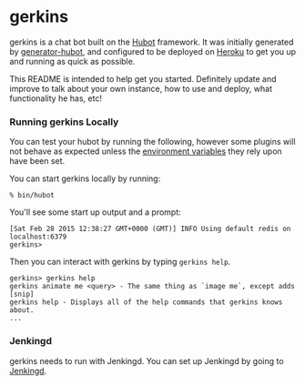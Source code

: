 # gerkins

gerkins is a chat bot built on the [Hubot][hubot] framework. It was
initially generated by [generator-hubot][generator-hubot], and configured to be
deployed on [Heroku][heroku] to get you up and running as quick as possible.

This README is intended to help get you started. Definitely update and improve
to talk about your own instance, how to use and deploy, what functionality he
has, etc!

[heroku]: http://www.heroku.com
[hubot]: http://hubot.github.com
[generator-hubot]: https://github.com/github/generator-hubot

### Running gerkins Locally

You can test your hubot by running the following, however some plugins will not
behave as expected unless the [environment variables](#configuration) they rely
upon have been set.

You can start gerkins locally by running:

    % bin/hubot

You'll see some start up output and a prompt:

    [Sat Feb 28 2015 12:38:27 GMT+0000 (GMT)] INFO Using default redis on localhost:6379
    gerkins>

Then you can interact with gerkins by typing `gerkins help`.

    gerkins> gerkins help
    gerkins animate me <query> - The same thing as `image me`, except adds [snip]
    gerkins help - Displays all of the help commands that gerkins knows about.
    ...

### Jenkingd
gerkins needs to run with Jenkingd. You can set up Jenkingd by going to [Jenkingd][jenkingd].

[jenkingd]: https://github.com/amireh/jenkingd
